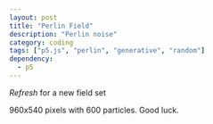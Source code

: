```yaml
---
layout: post
title: "Perlin Field"
description: "Perlin noise"
category: coding
tags: ["p5.js", "perlin", "generative", "random"]
dependency:
  - p5
---
```


_Refresh_ for a new field set
<div class="containCenter">
<div class="sketchBig" id="perlin-canvas">
    <script type="text/javascript" src="./particle.js"></script>
    <script type="text/javascript" src="./perlinField.js"></script>
</div>
</div>
960x540 pixels with 600 particles. Good luck.
